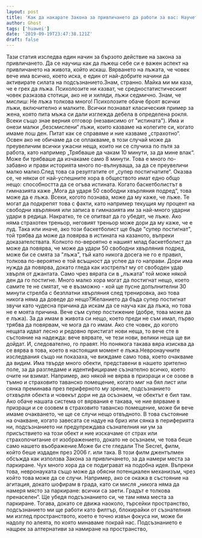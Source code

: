 ```yaml
---
layout: post
title: 'Как да накарате Закона за привличането да работи за вас: Научете как да лъжете.'
author: Ghost
tags: ['huawei']
date: '2019-09-19T23:47:38.121Z'
draft: false
---
```


Тази статия изследва един начин за бързото действие на закона за привличането. Да се ​​научиш как да лъжеш себе си е важен аспект на привличането на живота, който искаш. Вярването на лъжата, че човек вече има всичко, което иска, е един от най-добрите начини да активирате силата на подсъзнанието.Знам, странно. Майка ми ми каза, че е грех да лъжа. Психолозите ни казват, че средностатистическият човек разказва стотици, ако не и хиляди, лъжи седмично. Знам, че мислиш: Не лъжа толкова много! Психолозите обаче броят всички лъжи, включително и малките. Всички познават класическия пример за жена, която пита мъжа си дали изглежда дебела в определена рокля. Всеки също знае верния отговор (независимо от "истината"). Има и онези малки „безсмислени“ лъжи, които казваме на колегите си, когато имаме лош ден. Питат как се справяме и ние казваме „страхотно“. Освен ако не обичаме да се оплакваме, в този случай може да преувеличим всички ужасни неща, които ни се случиха по пътя за работа, като например „Трябваше да чакам 10 минути, за да мине влак“. Може би трябваше да изчакаме само 8 минути. Това е много по-забавно и прави историята много по-вълнуваща, за да се преувеличи малко малко.След това са резултатите от „супер постигнатите“. Оказва се, че някои от най-успешните хора в обществото имат едно общо нещо: способността да се огъва истината. Когато баскетболистът в гимназията каже „Мога да ударя 50 свободни хвърляния подред“, това може да е лъжа. Всеки, когото познава, може да му каже, че лъже. Те могат да подкрепят това с факти, като например текущия му процент на свободни хвърляния или записа в гимназията им за най-много ударни удари в редица. Накратко, те се опитват да го убедят, че лъже. Ако няма страхотен треньор, неговият треньор може дори да му каже, че е луд. Така или иначе, ако този баскетболист ще бъде "супер постигнат", той трябва да може да повярва в истината на казаното, въпреки доказателствата. Колкото по-вероятно е нашият млад баскетболист да може да повярва, че може да удари 50 свободни хвърляния подред, може би се смята за "лъжа", тъй като никога досега не го е правил, толкова по-вероятно е той всъщност да успее да го направи. Дори има нужда да повярва, докато гледа как изстрелът му от свободен удар хвърля от джантата. Само чрез вярата си в „лъжата“ той може някой ден да го постигне. Много малко хора могат да постигнат нещо, което самите те не смятат, че е възможно - кой ще пусне допълнителни 30 минути стрелба с безплатни хвърляния след тренировка, ако това никога няма да доведе до нещо?Желанието да бъда супер постигнат звучи като чудесна причина да искам да се науча как да лъжа, но това не е моята причина. Вече съм супер постижение (добре, това може да е лъжа). За да имам в живота си нещо, което преди не съм имал, първо трябва да повярвам, че мога да го имам. Ако сте човек, до когото нещата идват лесно и редовно пристигат нови неща, то вече сте в състояние на надежда: вече вярвате, че тези нови, велики неща ще ви дойдат. И, следователно, го правят. Но понякога такава вяра изисква да се вярва в това, което в настоящия момент е лъжа.Невронаучните изследвания също ни показаха, че виждаме само това, което очакваме да видим. Има твърде много обекти, представени в нашето зрително поле, за да разгледаме и идентифицираме съзнателно всичко, което очите ни взимат. Например, ако някой не вярва в призраци и се озове в тъмно и страховито таванско помещение, когато миг на бял лист или сянка преминава през периферното му зрение, подсъзнанието отхвърля обекта и човекът дори не да осъзнаем, че обектът е бил там. Ако обаче нашата система от вярвания е такава, че ние вярваме в призраци и се озовем в страховито таванско помещение, може би вече имаме очакването, че ще се случи нещо отвъдното. В това състояние на очакване, когато завесата се надуе на бриз или сянка в периферията ни, подсъзнанието ни предупреждава съзнателния ни ум за присъствието на този обект и ние изскачаме от страх или страхопочитание от изображението, докато не осъзнаем, че това беше само нашето въображение.Може би сте гледали The Secret, филм, който беше издаден през 2006 г. или така. В този филм джентълмен обсъжда как използва Закона за привличането, за да намери места за паркиране. Чух много хора да се подиграват на подобна идея. Въпреки това, невронауката също може да обясни потенциален механизъм, чрез който това може да се случи. Например, ако се окажа в състояние на агитация, докато шофирам в града, като си мисля „никога няма да намеря място за паркиране: всички са заети. Градът е толкова пренаселен“. Ще убедя подсъзнанието си, че там няма места за паркиране. Тогава, докато се движа наоколо, търсейки пространство, подсъзнанието ми ще работи като филтър, блокирайки от съзнателния ми изглед пространството, което е точно извън фокуса ни, може би надолу по алеята, по която минаваме покрай нас. Подсъзнанието е нащрек за алтернативи за намиране на пространство,
